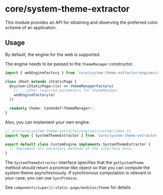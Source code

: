 # core/system-theme-extractor

This module provides an API for obtaining and observing the preferred color scheme of an application.

## Usage

By default, the engine for the web is supported.

The engine needs to be passed to the `themeManager` constructor.

```ts
import { webEngineFactory } from 'core/system-theme-extractor/engines/web';

class iRoot extends iStaticPage {
  @system<iStaticPage>((o) => themeManagerFactory(
    // ...other required parameters for themeManager
    webEngineFactory(o)
  ))

  readonly theme: CanUndef<ThemeManager>;
}
```

Also, you can implement your own engine.

```ts
// src/core/system-theme-extractor/engines/custom/index.ts
import type { SystemThemeExtractor } from 'core/system-theme-extractor';

export default class CustomEngine implements SystemThemeExtractor {
  // Implement all necessary methods of the interface here.
}
```

The `SystemThemeExtractor` interface specifies that the `getSystemTheme` method
should return a promise-like object so that you can compute the system theme asynchronously.
If synchronous computation is relevant in your case, you can use `SyncPromise`.

See `components/super/i-static-page/modules/theme` for details
